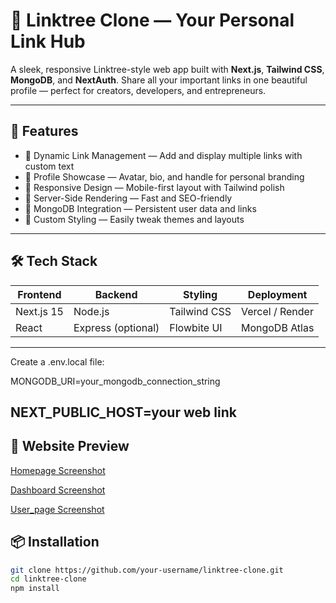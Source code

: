 # 🌿 Linktree Clone — Your Personal Link Hub

A sleek, responsive Linktree-style web app built with **Next.js**, **Tailwind CSS**, **MongoDB**, and **NextAuth**. Share all your important links in one beautiful profile — perfect for creators, developers, and entrepreneurs.

---

## 🚀 Features

- 🔗 Dynamic Link Management — Add and display multiple links with custom text
- 👤 Profile Showcase — Avatar, bio, and handle for personal branding
- 🌈 Responsive Design — Mobile-first layout with Tailwind polish
- 🧠 Server-Side Rendering — Fast and SEO-friendly
- 💾 MongoDB Integration — Persistent user data and links
- 🎨 Custom Styling — Easily tweak themes and layouts

---

## 🛠️ Tech Stack

| Frontend       | Backend        | Styling       | Deployment     |
|----------------|----------------|----------------|----------------|
| Next.js 15     | Node.js        | Tailwind CSS   | Vercel / Render |
| React          | Express (optional)| Flowbite UI    | MongoDB Atlas   |

---
Create a .env.local file:


MONGODB_URI=your_mongodb_connection_string

NEXT_PUBLIC_HOST=your web link
---
## 🚀 Website Preview

[Homepage Screenshot](public/Page-1.png)


[Dashboard Screenshot](public/Page-2.png)


[User_page Screenshot](public/Page-3.png)

## 📦 Installation

```bash
git clone https://github.com/your-username/linktree-clone.git
cd linktree-clone
npm install





